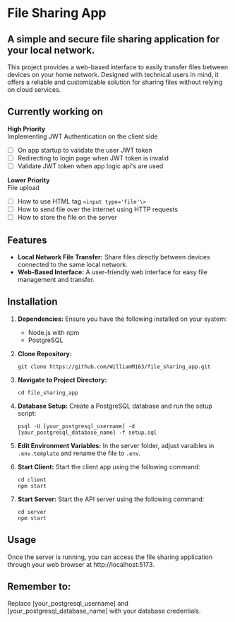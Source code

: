 # File Sharing App
## A simple and secure file sharing application for your local network.
This project provides a web-based interface to easily transfer files between devices on your home network.  Designed with technical users in mind, it offers a reliable and customizable solution for sharing files without relying on cloud services.

## Currently working on
**High Priority**  
Implementing JWT Authentication on the client side
- [ ] On app startup to validate the user JWT token
- [ ] Redirecting to login page when JWT token is invalid
- [ ] Validate JWT token when app logic api's are used

**Lower Priority**  
File upload
- [ ] How to use HTML tag `<input type='file'\>`
- [ ] How to send file over the internet using HTTP requests
- [ ] How to store the file on the server

## Features
- **Local Network File Transfer:** Share files directly between devices connected to the same local network.
- **Web-Based Interface:** A user-friendly web interface for easy file management and transfer.
<!-- - **Secure Connection:** [Mention any security measures implemented, e.g., HTTPS, authentication] -->

## Installation
1. **Dependencies:** Ensure you have the following installed on your system:
    - Node.js with npm  
    - PostgreSQL

2. **Clone Repository:**  
    ```
    git clone https://github.com/WilliamM163/file_sharing_app.git
    ```

3. **Navigate to Project Directory:**  
    ```
    cd file_sharing_app
    ```

4. **Database Setup:** Create a PostgreSQL database and run the setup script:  
    ```
    psql -U [your_postgresql_username] -d [your_postgresql_database_name] -f setup.sql
    ```
5. **Edit Environment Variables:**
In the server folder, adjust varaibles in `.env.template` and rename the file to `.env`.

6. **Start Client:** Start the client app using the following command:
    ```
    cd client
    npm start
    ```

7. **Start Server:** Start the API server using the following command:  
    ```
    cd server
    npm start
    ```

## Usage
Once the server is running, you can access the file sharing application through your web browser at http://localhost:5173. 

<!-- ## Contributing
Contributions are welcome! Please refer to the CONTRIBUTING.md file for guidelines on how to contribute to this project. -->

## Remember to:
Replace [your_postgresql_username] and [your_postgresql_database_name] with your database credentials.
